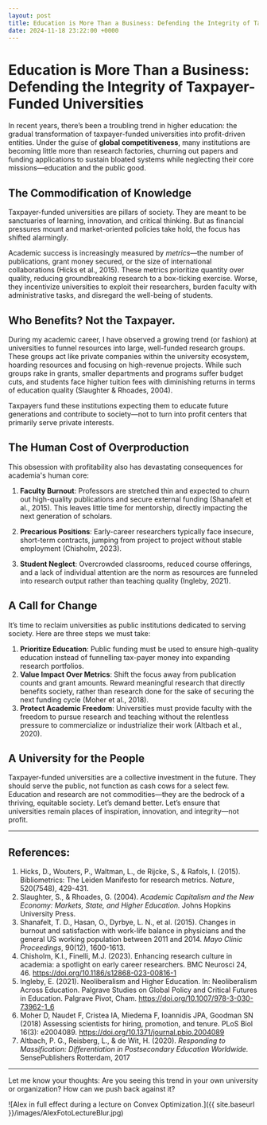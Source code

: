 ```yaml
---
layout: post
title: Education is More Than a Business: Defending the Integrity of Taxpayer-Funded Universities 
date: 2024-11-18 23:22:00 +0000
---
```


# Education is More Than a Business: Defending the Integrity of Taxpayer-Funded Universities 

In recent years, there’s been a troubling trend in higher education: the gradual transformation of taxpayer-funded universities 
into profit-driven entities. Under the guise of **global competitiveness**, many institutions are becoming little more than 
research factories, churning out papers and funding applications to sustain bloated systems while neglecting their core 
missions—education and the public good.

## The Commodification of Knowledge

Taxpayer-funded universities are pillars of society. They are meant to be sanctuaries of learning, innovation, 
and critical thinking. But as financial pressures mount and market-oriented policies take hold, the focus has 
shifted alarmingly.

Academic success is increasingly measured by *metrics*—the number of publications, grant money secured, 
or the size of international collaborations (Hicks et al., 2015). These metrics prioritize quantity over quality, 
reducing groundbreaking research to a box-ticking exercise. Worse, they incentivize universities to exploit 
their researchers, burden faculty with administrative tasks, and disregard the well-being of students.

## Who Benefits? Not the Taxpayer.

During my academic career, I have observed a growing trend (or fashion) at universities to funnel resources 
into large, well-funded research groups. These groups act like private companies within the university ecosystem, 
hoarding resources and focusing on high-revenue projects. While such groups rake in grants, smaller departments 
and programs suffer budget cuts, and students face higher tuition fees with diminishing returns in terms of education quality (Slaughter & Rhoades, 2004).

Taxpayers fund these institutions expecting them to educate future generations and contribute to society—not to turn into profit centers that primarily serve private interests.

## The Human Cost of Overproduction

This obsession with profitability also has devastating consequences for academia's human core:

1. **Faculty Burnout**: Professors are stretched thin and expected to churn out high-quality publications and secure 
external funding  (Shanafelt et al., 2015). This leaves little time for mentorship, directly impacting the next generation of scholars.

2. **Precarious Positions**: Early-career researchers typically face insecure, short-term contracts, jumping from project to 
project without stable employment (Chisholm, 2023).

3. **Student Neglect**: Overcrowded classrooms, reduced course offerings, and a lack of individual attention are the 
norm as resources are funneled into research output rather than teaching quality (Ingleby, 2021).

## A Call for Change

It’s time to reclaim universities as public institutions dedicated to serving society. Here are three steps we must take:

1. **Prioritize Education**: Public funding must be used to ensure high-quality education instead of 
funnelling tax-payer money into expanding research portfolios.
2. **Value Impact Over Metrics**: Shift the focus away from publication counts and grant amounts. Reward meaningful research 
that directly benefits society, rather than research done for the sake of securing the next funding cycle (Moher et al., 2018).
3. **Protect Academic Freedom**: Universities must provide faculty with the freedom to pursue research and teaching without the 
relentless pressure to commercialize or industrialize their work (Altbach et al., 2020).

## A University for the People

Taxpayer-funded universities are a collective investment in the future. They should serve the public, not function as cash cows 
for a select few. Education and research are not commodities—they are the bedrock of a thriving, equitable society. Let’s demand better. 
Let’s ensure that universities remain places of inspiration, innovation, and integrity—not profit.

---

## References:

1. Hicks, D., Wouters, P., Waltman, L., de Rijcke, S., & Rafols, I. (2015). Bibliometrics: The Leiden Manifesto for research metrics. *Nature*, 520(7548), 429-431.
2. Slaughter, S., & Rhoades, G. (2004). *Academic Capitalism and the New Economy: Markets, State, and Higher Education.* Johns Hopkins University Press.
3. Shanafelt, T. D., Hasan, O., Dyrbye, L. N., et al. (2015). Changes in burnout and satisfaction with work-life balance in physicians and the general US working population between 2011 and 2014. *Mayo Clinic Proceedings*, 90(12), 1600-1613.
4. Chisholm, K.I., Finelli, M.J. (2023). Enhancing research culture in academia: a spotlight on early career researchers. BMC Neurosci 24, 46. https://doi.org/10.1186/s12868-023-00816-1
5. Ingleby, E. (2021). Neoliberalism and Higher Education. In: Neoliberalism Across Education. Palgrave Studies on Global Policy and Critical Futures in Education. Palgrave Pivot, Cham. https://doi.org/10.1007/978-3-030-73962-1_6
6. Moher D, Naudet F, Cristea IA, Miedema F, Ioannidis JPA, Goodman SN (2018) Assessing scientists for hiring, promotion, and tenure. PLoS Biol 16(3): e2004089. https://doi.org/10.1371/journal.pbio.2004089
7. Altbach, P. G., Reisberg, L., & de Wit, H. (2020). *Responding to Massification: Differentiation in Postsecondary Education Worldwide.* SensePublishers Rotterdam, 2017

---

Let me know your thoughts: Are you seeing this trend in your own university or organization? How can we push back against it?


![Alex in full effect during a lecture on Convex Optimization.]({{ site.baseurl }}/images/AlexFotoLectureBlur.jpg)
